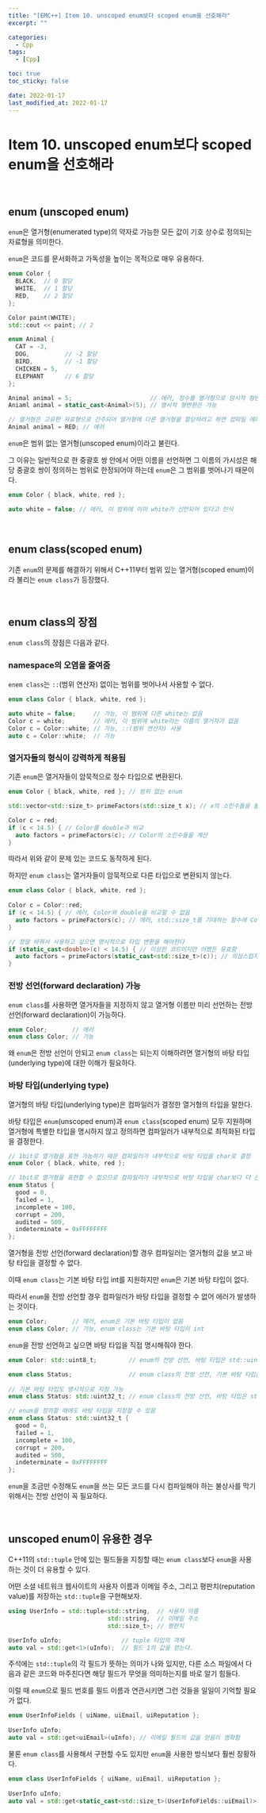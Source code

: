 ```yaml
---
title: "[EMC++] Item 10. unscoped enum보다 scoped enum을 선호해라"
excerpt: ""

categories:
  - Cpp
tags:
  - [Cpp]

toc: true
toc_sticky: false

date: 2022-01-17
last_modified_at: 2022-01-17
---
```


# Item 10. unscoped enum보다 scoped enum을 선호해라

<br>

## enum (unscoped enum)

`enum`은 열거형(enumerated type)의 약자로 가능한 모든 값이 기호 상수로 정의되는 자료형을 의미한다.

`enum`은 코드를 문서화하고 가독성을 높이는 목적으로 매우 유용하다.

```cpp
enum Color {
  BLACK,  // 0 할당
  WHITE,  // 1 할당 
  RED,    // 2 할당 
}; 

Color paint(WHITE);
std::cout << paint; // 2

enum Animal {
  CAT = -3, 
  DOG,          // -2 할당
  BIRD,         // -1 할당 
  CHICKEN = 5, 
  ELEPHANT      // 6 할당 
};

Animal animal = 5;                      // 에러, 정수를 열거형으로 암시적 형변환 불가
Aniaml animal = static_cast<Animal>(5); // 명시적 형변환은 가능

// 열거형은 고유한 자료형으로 간주되어 열거형에 다른 열거형을 할당하려고 하면 컴파일 에러가 발생한다
Animal animal = RED; // 에러
```

`enum`은 범위 없는 열거형(unscoped enum)이라고 불린다.

그 이유는 일반적으로 한 중괄호 쌍 안에서 어떤 이름을 선언하면 그 이름의 가시성은 해당 중괄호 쌍이 정의하는 범위로 한정되어야 하는데 `enum`은 그 범위를 벗어나기 때문이다.

```cpp
enum Color { black, white, red };

auto white = false; // 에러, 이 범위에 이미 white가 선언되어 있다고 인식
```

<br>

## enum class(scoped enum)

기존 `enum`의 문제를 해결하기 위해서 C++11부터 범위 있는 열거형(scoped enum)이라 불리는 `enum class`가 등장했다.

<br>

## enum class의 장점

`enum class`의 장점은 다음과 같다.

### namespace의 오염을 줄여줌

`enem class`는 `::`(범위 연산자) 없이는 범위를 벗어나서 사용할 수 없다.

```cpp
enum class Color { black, white, red }; 
 
auto white = false;     // 가능, 이 범위에 다른 white는 없음
Color c = white;        // 에러, 이 범위에 white라는 이름의 열거자가 없음
Color c = Color::white; // 가능, ::(범위 연산자) 사용
auto c = Color::white;  // 가능
```

### 열거자들의 형식이 강력하게 적용됨

기존 `enum`은 열거자들이 암묵적으로 정수 타입으로 변환된다.

```cpp
enum Color { black, white, red }; // 범위 없는 enum

std::vector<std::size_t> primeFactors(std::size_t x); // x의 소인수들을 돌려주는 함수

Color c = red; 
if (c < 14.5) { // Color를 double과 비교
  auto factors = primeFactors(c); // Color의 소인수들을 계산
}
```

따라서 위와 같이 문제 있는 코드도 동작하게 된다.

하지만 `enum class`는 열거자들이 암묵적으로 다른 타입으로 변환되지 않는다.

```cpp
enum class Color { black, white, red };
 
Color c = Color::red;
if (c < 14.5) { // 에러, Color와 double을 비교할 수 없음
  auto factors = primeFactors(c); // 에러, std::size_t를 기대하는 함수에 Color를 전달할 수 없음
}

// 정말 바꿔서 사용하고 싶으면 명시적으로 타입 변환을 해야한다
if (static_cast<double>(c) < 14.5) { // 이상한 코드이지만 어쨌든 유효함
  auto factors = primeFactors(static_cast<std::size_t>(c)); // 의심스럽지만 컴파일은 됨
}
```

### 전방 선언(forward declaration) 가능

`enum class`를 사용하면 열거자들을 지정하지 않고 열거형 이름만 미리 선언하는 전방 선언(forward declaration)이 가능하다.

```cpp
enum Color;       // 에러
enum class Color; // 가능
```

왜 `enum`은 전방 선언이 안되고 `enum class`는 되는지 이해하려면 열거형의 바탕 타입(underlying type)에 대한 이해가 필요하다.

### 바탕 타입(underlying type)

열거형의 바탕 타입(underlying type)은 컴파일러가 결정한 열거형의 타입을 말한다.

바탕 타입은 `enum`(unscoped enum)과 `enum class`(scoped enum) 모두 지원하며 열거형에 특별한 타입을 명시하지 않고 정의하면 컴파일러가 내부적으로 최적화된 타입을 결정한다.

```cpp
// 1bit로 열거형을 표현 가능하기 때문 컴파일러가 내부적으로 바탕 타입을 char로 결정
enum Color { black, white, red };

// 1bit로 열거형을 표현할 수 없으므로 컴파일러가 내부적으로 바탕 타입을 char보다 더 큰 타입으로 결정
enum Status {
  good = 0,
  failed = 1,
  incomplete = 100,
  corrupt = 200,
  audited = 500,
  indeterminate = 0xFFFFFFFF
};
```

열거형을 전방 선언(forward declaration)할 경우 컴파일러는 열거형의 값을 보고 바탕 타입을 결정할 수 없다.

이때 `enum class`는 기본 바탕 타입 int를 지원하지만 `enum`은 기본 바탕 타입이 없다.

따라서 `enum`을 전방 선언할 경우 컴파일러가 바탕 타입을 결정할 수 없어 에러가 발생하는 것이다.

```cpp
enum Color;       // 에러, enum은 기본 바탕 타입이 없음
enum class Color; // 가능, enum class는 기본 바탕 타입이 int
```

`enum`을 전방 선언하고 싶으면 바탕 타입을 직접 명시해줘야 한다.

```cpp
enum Color: std::uint8_t;         // enum의 전방 선언, 바탕 타입은 std::uint8_t

enum class Status;                // enum class의 전방 선언, 기본 바탕 타입은 int
 
// 기본 바탕 타입도 명시적으로 지정 가능
enum class Status: std::uint32_t; // enum class의 전방 선언, 바탕 타입은 std::uint32_t

// enum을 정의할 때에도 바탕 타입을 지정할 수 있음
enum class Status: std::uint32_t {
  good = 0,
  failed = 1,
  incomplete = 100,
  corrupt = 200,
  audited = 500,
  indeterminate = 0xFFFFFFFF
};
```

`enum`을 조금만 수정해도 `enum`을 쓰는 모든 코드를 다시 컴파일해야 하는 불상사를 막기 위해서는 전방 선언이 꼭 필요하다.

<br>

## unscoped enum이 유용한 경우

C++11의 `std::tuple` 안에 있는 필드들을 지칭할 때는 `enum class`보다 `enum`을 사용하는 것이 더 유용할 수 있다.

어떤 소셜 네트워크 웹사이트의 사용자 이름과 이메일 주소, 그리고 평판치(reputation value)를 저장하는 `std::tuple`을 구현해보자.

```cpp
using UserInfo = std::tuple<std::string,  // 사용자 이름
                            std::string,  // 이메일 주소
                            std::size_t>; // 평판치

UserInfo uInfo;                 // tuple 타입의 객체
auto val = std::get<1>(uInfo);  // 필드 1의 값을 얻는다.
```

주석에는 `std::tuple`의 각 필드가 뜻하는 의미가 나와 있지만, 다른 소스 파일에서 다음과 같은 코드와 마주친다면 해당 필드가 무엇을 의미하는지를 바로 알기 힘들다.

이럴 때 `enum`으로 필드 번호를 필드 이름과 연관시키면 그런 것들을 일일이 기억할 필요가 없다.

```cpp
enum UserInfoFields { uiName, uiEmail, uiReputation };
 
UserInfo uInfo; 
auto val = std::get<uiEmail>(uInfo); // 이메일 필드의 값을 얻음이 명확함
```

물론 `enum class`를 사용해서 구현할 수도 있지만 `enum`을 사용한 방식보다 훨씬 장황하다. 

```cpp
enum class UserInfoFields { uiName, uiEmail, uiReputation };
 
UserInfo uInfo;           
auto val = std::get<static_cast<std::size_t>(UserInfoFields::uiEmail)>(uInfo);
```

<br>
